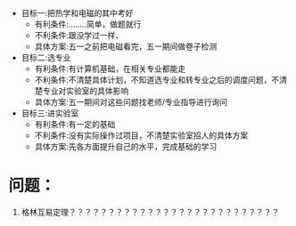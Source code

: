 * 目标一:把热学和电磁的其中考好
  * 有利条件:........简单，做题就行
  * 不利条件:跟没学过一样、
  * 具体方案:五一之前把电磁看完，五一期间做卷子检测
* 目标二:选专业
  * 有利条件:有计算机基础，在相关专业都能走
  * 不利条件:不清楚具体计划，不知道选专业和转专业之后的调度问题，不清楚专业对实验室的具体影响
  * 具体方案:五一期间对这些问题找老师/专业指导进行询问
* 目标三:进实验室
  * 有利条件:有一定的基础
  * 不利条件:没有实际操作过项目，不清楚实验室招人的具体方案
  * 具体方案:先各方面提升自己的水平，完成基础的学习



# 问题：
1. 格林互易定理？？？？？？？？？？？？？？？？？？？？？？？？？？？